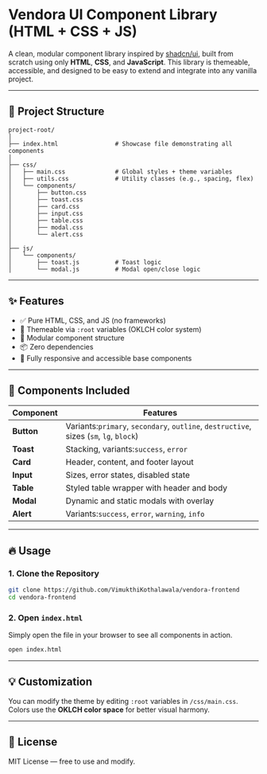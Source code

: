 # Vendora UI Component Library (HTML + CSS + JS)

A clean, modular component library inspired by [shadcn/ui](https://ui.shadcn.dev/), built from scratch using only **HTML**, **CSS**, and **JavaScript**. This library is themeable, accessible, and designed to be easy to extend and integrate into any vanilla project.

---

## 📁 Project Structure

```
project-root/
│
├── index.html                # Showcase file demonstrating all components
│
├── css/
│   ├── main.css              # Global styles + theme variables
│   ├── utils.css             # Utility classes (e.g., spacing, flex)
│   └── components/
│       ├── button.css
│       ├── toast.css
│       ├── card.css
│       ├── input.css
│       ├── table.css
│       ├── modal.css
│       └── alert.css
│
├── js/
│   └── components/
│       ├── toast.js          # Toast logic
│       └── modal.js          # Modal open/close logic
```

---

## ✨ Features

- ✅ Pure HTML, CSS, and JS (no frameworks)
- 💅 Themeable via `:root` variables (OKLCH color system)
- 🧱 Modular component structure
- 📦 Zero dependencies
- 📱 Fully responsive and accessible base components

---

## 🚀 Components Included


| Component  | Features                                                                               |
| ------------ | ---------------------------------------------------------------------------------------- |
| **Button** | Variants:`primary`, `secondary`, `outline`, `destructive`, sizes (`sm`, `lg`, `block`) |
| **Toast**  | Stacking, variants:`success`, `error`                                                  |
| **Card**   | Header, content, and footer layout                                                     |
| **Input**  | Sizes, error states, disabled state                                                    |
| **Table**  | Styled table wrapper with header and body                                              |
| **Modal**  | Dynamic and static modals with overlay                                                 |
| **Alert**  | Variants:`success`, `error`, `warning`, `info`                                         |

---

## 🔥 Usage

### 1. Clone the Repository

```bash
git clone https://github.com/VimukthiKothalawala/vendora-frontend
cd vendora-frontend
```

### 2. Open `index.html`

Simply open the file in your browser to see all components in action.

```bash
open index.html
```

---

## 💡 Customization

You can modify the theme by editing `:root` variables in `/css/main.css`. Colors use the **OKLCH color space** for better visual harmony.

---

## 📄 License

MIT License — free to use and modify.
